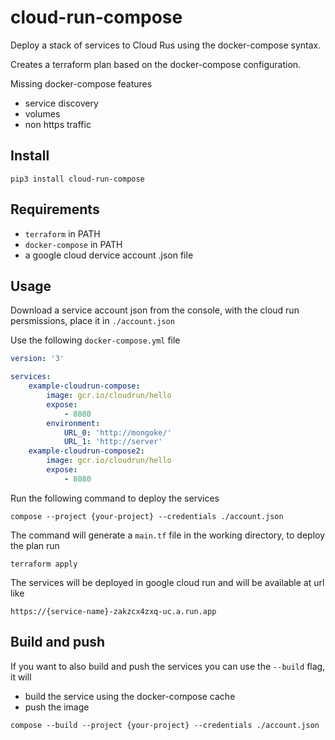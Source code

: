 # cloud-run-compose

Deploy a stack of services to Cloud Rus using the docker-compose syntax.

Creates a terraform plan based on the docker-compose configuration.

Missing docker-compose features
- service discovery
- volumes
- non https traffic


## Install

```
pip3 install cloud-run-compose
```

## Requirements

-   `terraform` in PATH
-   `docker-compose` in PATH
-   a google cloud dervice account .json file

## Usage

Download a service account json from the console, with the cloud run persmissions, place it in `./account.json`

Use the following `docker-compose.yml` file

```yml
version: '3'

services:
    example-cloudrun-compose:
        image: gcr.io/cloudrun/hello
        expose:
            - 8080
        environment:
            URL_0: 'http://mongoke/'
            URL_1: 'http://server'
    example-cloudrun-compose2:
        image: gcr.io/cloudrun/hello
        expose:
            - 8080
```

Run the following command to deploy the services

`compose --project {your-project} --credentials ./account.json`

The command will generate a `main.tf` file in the working directory, to deploy the plan run

`terraform apply`

The services will be deployed in google cloud run and will be available at url like

`https://{service-name}-zakzcx4zxq-uc.a.run.app`

## Build and push

If you want to also build and push the services you can use the `--build` flag, it will

-   build the service using the docker-compose cache
-   push the image

`compose --build --project {your-project} --credentials ./account.json`
